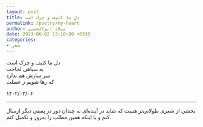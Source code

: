 ```yaml
---
layout: post
title: دلِ ما کثیف و چرک است
permalink: /poetry/my-heart
author: میلاد ابوالحسنی
date: 2023-06-02 13:10:00 +0330
categories: 
- شعر
---
```


دل ما کثیف و چرک است  
به سیاهی لجاجت  
سر سازش هم ندارد  
که رها شویم ز عضلت  


۱۴۰۲/۰۳/۰۶


---

بخشی از شعری طولانی‌تر هست که شاید در آینده‌ای نه چندان دور در پستی دیگر ارسال کنم و یا اینکه همین مطلب را به‌روز و تکمیل کنم.

